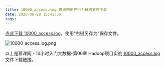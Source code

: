 ```yaml
---
title: 10000_access.log 慕课网用户行为日志文件下载
date: 2020-06-28 15:41:36
tags:
---
```


[点此下载 10000_access.log](/resources/10000_access.log)，使用“右键另存为”保存文件。

<!-- more -->

![10000_access.log.png](10000_access.log.png)

以上是慕课网 - 10小时入门大数据-第06章 Hadoop项目实战 [10000_access.log](/resources/10000_access.log) 文件下载链接。
